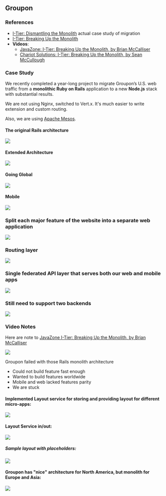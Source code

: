 ## Groupon

### References

 - [I-Tier: Dismantling the Monolith](https://engineering.groupon.com/2013/misc/i-tier-dismantling-the-monoliths) actual case study of migration
 - [I-Tier: Breaking Up the Monolith](http://www.slideshare.net/mcculloughsean/itier-breaking-up-the-monolith-philly-ete)
 - **Videos**:
   - [JavaZone: I-Tier: Breaking Up the Monolith, by Brian McCalliser][JavaZone]
   - [Chariot Solutions: I-Tier: Breaking Up the Monolith, by Sean McCullough][Chariot Solutions]

### Case Study

We recently completed a year-long project to migrate Groupon’s U.S. web traffic from a **monolithic Ruby on Rails** application to a new **Node.js** stack with substantial results.

We are not using Nginx, switched to Vert.x. It's much easier to write extension and custom routing.

Also, we are using [Apache Mesos](http://mesos.apache.org/).

#### The original Rails architecture
![](images/groupon/arch.png)

#### Extended Architecture
![](images/groupon/arch2.png)

#### Going Global
![](images/groupon/arch3b.png)

#### Mobile
![](images/groupon/arch4.png)

### Split each major feature of the website into a separate web application
![](images/groupon/arch52.png)

### Routing layer
![](images/groupon/arch6.png)

### Single federated API layer that serves both our web and mobile apps
![](images/groupon/arch7a.png)

### Still need to support two backends
![](images/groupon/arch9b.png)

### Video Notes

Here are note to [JavaZone I-Tier: Breaking Up the Monolith, by Brian McCalliser][JavaZone]

![](images/groupon/video1.jpg)

Groupon failed with those Rails monolith architecture
- Could not build feature fast enough
- Wanted to build features worldwide
- Mobile and web lacked features parity
- We are stuck

#### Implemented Layout service for storing and providing layout for different micro-apps:
![](images/groupon/video2.jpg)

#### Layout Service in/out:
![](images/groupon/video3.jpg)

##### Sample layout with placeholders:
![](images/groupon/video4.jpg)

#### Groupon has "nice" architecture for North America, but monolith for Europe and Asia:
![](images/groupon/video5.jpg)



[JavaZone]: https://vimeo.com/105880150
[Chariot Solutions]: https://vimeo.com/96250640
